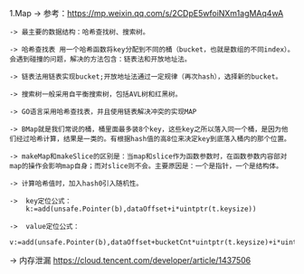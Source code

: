 1.Map
	-> 参考：https://mp.weixin.qq.com/s/2CDpE5wfoiNXm1agMAq4wA

	-> 最主要的数据结构：哈希查找树、搜索树。

	-> 哈希查找表 用一个哈希函数将key分配到不同的桶（bucket，也就是数组的不同index）。 会遇到碰撞的问题，解决的方法包含：链表法和开放地址法。

	-> 链表法用链表实现bucket;开放地址法通过一定规律（再次hash），选择新的bucket。

	-> 搜索树一般采用自平衡搜索树，包括AVL树和红黑树。

	-> GO语言采用哈希查找表，并且使用链表解决冲突的实现MAP

	-> BMap就是我们常说的桶，桶里面最多装8个key，这些key之所以落入同一个桶，是因为他们经过哈希计算，结果是一类的。有根据hash值的高8位来决定key到底落入桶内的那个位置。

	-> makeMap和makeSlice的区别是：当map和slice作为函数参数时，在函数参数内容部对map的操作会影响map自身；而对slice则不会。主要原因是：一个是指针，一个是结构体。

	-> 计算哈希值时，加入hash0引入随机性。

	->	key定位公式：
		k:=add(unsafe.Pointer(b),dataOffset+i*uintptr(t.keysize))

	->	value定位公式：
		v:=add(unsafe.Pointer(b),dataOffset+bucketCnt*uintptr(t.keysize)+i*uintptr(t.valuesize))	

-> 内存泄漏
	https://cloud.tencent.com/developer/article/1437506		